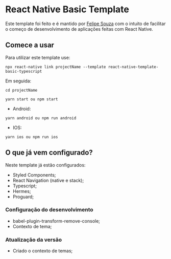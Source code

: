 # React Native Basic Template

Este template foi feito e é mantido por [Felipe Souza](https://github.com/jfelipesouza) com o intuito de facilitar o começo de desenvolvimento de aplicações feitas com React Native.


## Comece a usar
Para utilizar este template use:


```
npx react-native link projectName --template react-native-template-basic-typescript
```
Em seguida:

```
cd projectName
```

```
yarn start ou npm start
```

- Android: 
 
```
yarn android ou npm run android
```

- IOS:

```
yarn ios ou npm run ios
```

## O que já vem configurado?

Neste template já estão configurados:

- Styled Components;
- React Navigation (native e stack);
- Typescript;
- Hermes;
- Proguard;

### Configuração do desenvolvimento

- babel-plugin-transform-remove-console;
- Contexto de tema;

### Atualização da versão

- Criado o contexto de temas;